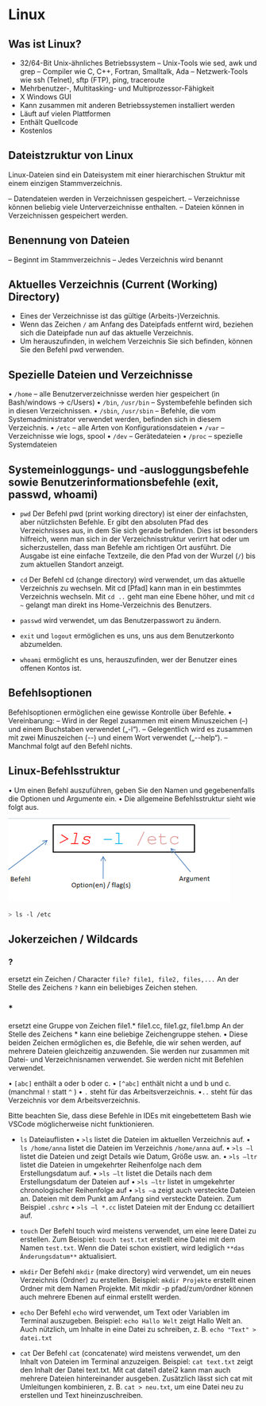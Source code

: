 # Linux


## Was ist Linux?


- 32/64-Bit Unix-ähnliches Betriebssystem
    – Unix-Tools wie sed, awk und grep
    – Compiler wie C, C++, Fortran, Smalltalk, Ada
    – Netzwerk-Tools wie ssh (Telnet), sftp (FTP), ping, traceroute
- Mehrbenutzer-, Multitasking- und Multiprozessor-Fähigkeit
- X Windows GUI
- Kann zusammen mit anderen Betriebssystemen installiert werden
- Läuft auf vielen Plattformen
- Enthält Quellcode
- Kostenlos


## Dateistzruktur von Linux


Linux-Dateien sind ein Dateisystem mit einer hierarchischen Struktur mit einem einzigen Stammverzeichnis.





– Datendateien werden in Verzeichnissen gespeichert.
– Verzeichnisse können beliebig viele Unterverzeichnisse enthalten.
– Dateien können in Verzeichnissen gespeichert werden.


## Benennung von Dateien
– Beginnt im Stammverzeichnis
– Jedes Verzeichnis wird benannt






## Aktuelles Verzeichnis (Current (Working) Directory)
- Eines der Verzeichnisse ist das gültige (Arbeits-)Verzeichnis.
- Wenn das Zeichen ``/`` am Anfang des Dateipfads entfernt wird, beziehen sich die Dateipfade nun auf das aktuelle Verzeichnis.
- Um herauszufinden, in welchem Verzeichnis Sie sich befinden, können Sie den Befehl pwd verwenden.


## Spezielle Dateien und Verzeichnisse
• ``/home`` – alle Benutzerverzeichnisse werden hier gespeichert (in Bash/windows -> c/Users)
• ``/bin``, ``/usr/bin`` – Systembefehle befinden sich in diesen Verzeichnissen.
• ``/sbin``, ``/usr/sbin`` – Befehle, die vom Systemadministrator verwendet werden, befinden sich in diesem Verzeichnis.
• ``/etc`` – alle Arten von Konfigurationsdateien
• ``/var`` – Verzeichnisse wie logs, spool
• ``/dev`` – Gerätedateien
• ``/proc`` – spezielle Systemdateien


## Systemeinloggungs- und -ausloggungsbefehle sowie Benutzerinformationsbefehle (exit, passwd, whoami)


- ``pwd`` Der Befehl pwd (print working directory) ist einer der einfachsten, aber nützlichsten Befehle. Er gibt den absoluten Pfad des Verzeichnisses aus, in dem Sie sich gerade befinden. Dies ist besonders hilfreich, wenn man sich in der Verzeichnisstruktur verirrt hat oder um sicherzustellen, dass man Befehle am richtigen Ort ausführt. Die Ausgabe ist eine einfache Textzeile, die den Pfad von der Wurzel (``/``) bis zum aktuellen Standort anzeigt.




- ``cd`` Der Befehl cd (change directory) wird verwendet, um das aktuelle Verzeichnis zu wechseln. Mit cd [Pfad] kann man in ein bestimmtes Verzeichnis wechseln. Mit ``cd ..`` geht man eine Ebene höher, und mit ``cd ~`` gelangt man direkt ins Home-Verzeichnis des Benutzers.


- ``passwd`` wird verwendet, um das Benutzerpasswort zu ändern.


- ``exit`` und ``logout`` ermöglichen es uns, uns aus dem Benutzerkonto abzumelden.


- ``whoami`` ermöglicht es uns, herauszufinden, wer der Benutzer eines offenen Kontos ist.


## Befehlsoptionen


Befehlsoptionen ermöglichen eine gewisse
Kontrolle über Befehle.
• Vereinbarung:
– Wird in der Regel zusammen mit einem Minuszeichen (–) und einem Buchstaben verwendet („-l“).
– Gelegentlich wird es zusammen mit zwei Minuszeichen (--) und einem Wort verwendet („--help“).
– Manchmal folgt auf den Befehl nichts.


## Linux-Befehlsstruktur
• Um einen Befehl auszuführen, geben Sie den Namen und gegebenenfalls die Optionen und Argumente ein.
• Die allgemeine Befehlsstruktur sieht wie folgt aus.


![alt text](image-3.png)


```bash
> ls -l /etc
```


## Jokerzeichen / Wildcards
### ?
ersetzt ein Zeichen / Character
 ``file? file1, file2, files,...`` An der Stelle des Zeichens `?` kann ein beliebiges Zeichen stehen.


### *
ersetzt eine Gruppe von Zeichen file1.*
file1.cc, file1.gz, file1.bmp An der Stelle des Zeichens * kann eine beliebige Zeichengruppe stehen.
• Diese beiden Zeichen ermöglichen es, die Befehle, die wir sehen werden, auf mehrere Dateien gleichzeitig anzuwenden. Sie werden nur zusammen mit Datei- und Verzeichnisnamen verwendet. Sie werden nicht mit Befehlen verwendet.


• ``[abc]`` enthält a oder b oder c.
• ``[^abc]`` enthält nicht a und b und c. (manchmal `!` statt `^` )
• ``.`` steht für das Arbeitsverzeichnis.
•``..`` steht für das Verzeichnis vor dem Arbeitsverzeichnis.


Bitte beachten Sie, dass diese Befehle in IDEs mit eingebettetem Bash wie VSCode möglicherweise nicht funktionieren.


- ``ls`` Dateiauflisten
• ``>ls`` listet die Dateien im aktuellen Verzeichnis auf.
• ``ls /home/anna`` listet die Dateien im Verzeichnis ``/home/anna`` auf.
• ``>ls –l`` listet die Dateien und zeigt Details wie Datum, Größe usw. an.
• ``>ls –ltr`` listet die Dateien in umgekehrter Reihenfolge nach dem Erstellungsdatum auf.
• ``>ls –lt`` listet die Details nach dem Erstellungsdatum der Dateien auf
• ``>ls –ltr`` listet in umgekehrter chronologischer Reihenfolge auf
• ``>ls –a`` zeigt auch versteckte Dateien an. Dateien mit dem Punkt am Anfang sind versteckte Dateien. Zum Beispiel ``.cshrc``
• ``>ls –l *.cc`` listet Dateien mit der Endung cc detailliert auf.


- ``touch`` Der Befehl touch wird meistens verwendet, um eine leere Datei zu erstellen. Zum Beispiel: ``touch test.txt`` erstellt eine Datei mit dem Namen ``test.txt``. Wenn die Datei schon existiert, wird lediglich `**das Änderungsdatum**` aktualisiert.
- ``mkdir`` Der Befehl ``mkdir`` (make directory) wird verwendet, um ein neues Verzeichnis (Ordner) zu erstellen. Beispiel: ``mkdir Projekte`` erstellt einen Ordner mit dem Namen Projekte. Mit mkdir -p pfad/zum/ordner können auch mehrere Ebenen auf einmal erstellt werden.
- ``echo`` Der Befehl ``echo`` wird verwendet, um Text oder Variablen im Terminal auszugeben. Beispiel: ``echo Hallo Welt`` zeigt Hallo Welt an. Auch nützlich, um Inhalte in eine Datei zu schreiben, z. B. ``echo "Text" > datei.txt``
- ``cat`` Der Befehl ``cat`` (concatenate) wird meistens verwendet, um den Inhalt von Dateien im Terminal anzuzeigen. Beispiel: ``cat text.txt`` zeigt den Inhalt der Datei text.txt. Mit cat datei1 datei2 kann man auch mehrere Dateien hintereinander ausgeben. Zusätzlich lässt sich cat mit Umleitungen kombinieren, z. B. ``cat > neu.txt``, um eine Datei neu zu erstellen und Text hineinzuschreiben.




